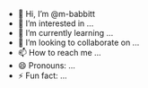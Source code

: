 - 👋 Hi, I’m @m-babbitt
- 👀 I’m interested in ...
- 🌱 I’m currently learning ...
- 💞️ I’m looking to collaborate on ...
- 📫 How to reach me ...
- 😄 Pronouns: ...
- ⚡ Fun fact: ...

<!---
m-babbitt/m-babbitt is a ✨ special ✨ repository because its `README.md` (this file) appears on your GitHub profile.
You can click the Preview link to take a look at your changes.
--->
